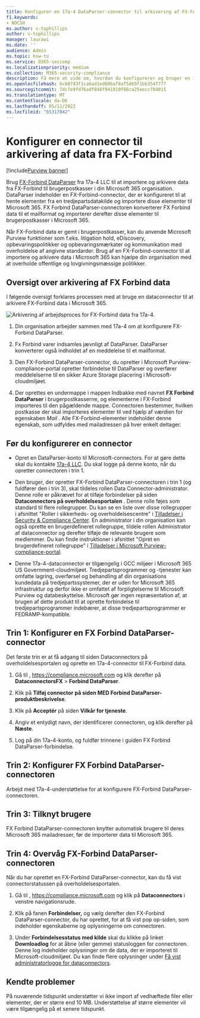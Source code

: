 ```yaml
---
title: Konfigurer en 17a-4 DataParser-connector til arkivering af FX-Forbind data i Microsoft 365
f1.keywords:
- NOCSH
ms.author: v-tophillips
author: v-tophillips
manager: laurawi
ms.date: ''
audience: Admin
ms.topic: how-to
ms.service: O365-seccomp
ms.localizationpriority: medium
ms.collection: M365-security-compliance
description: Få mere at vide om, hvordan du konfigurerer og bruger en 17a-4 FX-Forbind DataParser-connector til at importere og arkivere FX-Forbind data i Microsoft 365.
ms.openlocfilehash: bcb0743f1ca6ad1ed60baf8af5d69f1bb354f777
ms.sourcegitcommit: 7dc7e9fd76adf848f941919f86ca25eecc704015
ms.translationtype: MT
ms.contentlocale: da-DK
ms.lasthandoff: 05/11/2022
ms.locfileid: "65317842"
---
```

# <a name="set-up-a-connector-to-archive-data-from-fx-connect"></a>Konfigurer en connector til arkivering af data fra FX-Forbind

[!include[Purview banner](../includes/purview-rebrand-banner.md)]

Brug [FX-Forbind DataParser](https://www.17a-4.com/dataparser-roadmap/) fra 17a-4 LLC til at importere og arkivere data fra FX-Forbind til brugerpostkasser i din Microsoft 365 organisation. DataParser indeholder en FX-Forbind-connector, der er konfigureret til at hente elementer fra en tredjepartsdatakilde og importere disse elementer til Microsoft 365. FX Forbind DataParser-connectoren konverterer FX Forbind data til et mailformat og importerer derefter disse elementer til brugerpostkasser i Microsoft 365.

Når FX-Forbind data er gemt i brugerpostkasser, kan du anvende Microsoft Purview funktioner som f.eks. litigation hold, eDiscovery, opbevaringspolitikker og opbevaringsmærkater og kommunikation med overholdelse af angivne standarder. Brug af en FX-Forbind-connector til at importere og arkivere data i Microsoft 365 kan hjælpe din organisation med at overholde offentlige og lovgivningsmæssige politikker.

## <a name="overview-of-archiving-fx-connect-data"></a>Oversigt over arkivering af FX Forbind data

I følgende oversigt forklares processen med at bruge en dataconnector til at arkivere FX-Forbind data i Microsoft 365.

![Arkivering af arbejdsproces for FX-Forbind data fra 17a-4.](../media/FXConnectDataParserConnectorWorkflow.png)

1. Din organisation arbejder sammen med 17a-4 om at konfigurere FX-Forbind DataParser.

2. Fx Forbind varer indsamles jævnligt af DataParser. DataParser konverterer også indholdet af en meddelelse til et mailformat.

3. Den FX-Forbind DataParser-connector, du opretter i Microsoft Purview-compliance-portal opretter forbindelse til DataParser og overfører meddelelserne til en sikker Azure Storage placering i Microsoft-cloudmiljøet.

4. Der oprettes en undermappe i mappen Indbakke med navnet **FX Forbind DataParser** i brugerpostkasserne, og elementerne i FX-Forbind importeres til den pågældende mappe. Connectoren bestemmer, hvilken postkasse der skal importeres elementer til ved hjælp af værdien for egenskaben *Mail* . Alle FX-Forbind-elementer indeholder denne egenskab, som udfyldes med mailadressen på hver enkelt deltager.

## <a name="before-you-set-up-a-connector"></a>Før du konfigurerer en connector

- Opret en DataParser-konto til Microsoft-connectors. For at gøre dette skal du kontakte [17a-4 LLC](https://www.17a-4.com/contact/). Du skal logge på denne konto, når du opretter connectoren i trin 1.

- Den bruger, der opretter FX-Forbind DataParser-connectoren i trin 1 (og fuldfører den i trin 3), skal tildeles rollen Data Connector-administrator. Denne rolle er påkrævet for at tilføje forbindelser på siden **Dataconnectors på overholdelsesportalen** . Denne rolle føjes som standard til flere rollegrupper. Du kan se en liste over disse rollegrupper i afsnittet "Roller i sikkerheds- og overholdelsescentre" i [Tilladelser i Security & Compliance Center](../security/office-365-security/permissions-in-the-security-and-compliance-center.md#roles-in-the-security--compliance-center). En administrator i din organisation kan også oprette en brugerdefineret rollegruppe, tildele rollen Administrator af dataconnector og derefter tilføje de relevante brugere som medlemmer. Du kan finde instruktioner i afsnittet "Opret en brugerdefineret rollegruppe" i [Tilladelser i Microsoft Purview-compliance-portal](microsoft-365-compliance-center-permissions.md#create-a-custom-role-group).

- Denne 17a-4-dataconnector er tilgængelig i GCC miljøer i Microsoft 365 US Government-cloudmiljøet. Tredjepartsprogrammer og -tjenester kan omfatte lagring, overførsel og behandling af din organisations kundedata på tredjepartssystemer, der er uden for Microsoft 365 infrastruktur og derfor ikke er omfattet af forpligtelserne til Microsoft Purview og databeskyttelse. Microsoft gør ingen repræsentation af, at brugen af dette produkt til at oprette forbindelse til tredjepartsprogrammer indebærer, at disse tredjepartsprogrammer er FEDRAMP-kompatible.

## <a name="step-1-set-up-a-fx-connect-dataparser-connector"></a>Trin 1: Konfigurer en FX Forbind DataParser-connector

Det første trin er at få adgang til siden Dataconnectors på overholdelsesportalen og oprette en 17a-4-connector til FX-Forbind data.

1. Gå til , <https://compliance.microsoft.com> og klik derefter på **DataconnectorsFX** >  **Forbind DataParser**.

2. Klik på **Tilføj connector** **på siden MED Forbind DataParser-produktbeskrivelse**.

3. Klik på **Acceptér** på siden **Vilkår for tjeneste**.

4. Angiv et entydigt navn, der identificerer connectoren, og klik derefter på **Næste**.

5. Log på din 17a-4-konto, og fuldfør trinnene i guiden FX Forbind DataParser-forbindelse.

## <a name="step-2-configure-the-fx-connect-dataparser-connector"></a>Trin 2: Konfigurer FX Forbind DataParser-connectoren

Arbejd med 17a-4-understøttelse for at konfigurere FX-Forbind DataParser-connectoren.

## <a name="step-3-map-users"></a>Trin 3: Tilknyt brugere

FX Forbind DataParser-connectoren knytter automatisk brugere til deres Microsoft 365 mailadresser, før de importerer data til Microsoft 365.

## <a name="step-4-monitor-the-fx-connect-dataparser-connector"></a>Trin 4: Overvåg FX-Forbind DataParser-connectoren

Når du har oprettet en FX-Forbind DataParser-connector, kan du få vist connectorstatussen på overholdelsesportalen.

1. Gå til , <https://compliance.microsoft.com> og klik på **Dataconnectors** i venstre navigationsrude.

2. Klik på fanen **Forbindelser,** og vælg derefter den FX-Forbind DataParser-connector, du har oprettet, for at få vist pop op-siden, som indeholder egenskaberne og oplysningerne om connectoren.

3. Under **Forbindelsesstatus med kilde** skal du klikke på linket **Downloadlog** for at åbne (eller gemme) statusloggen for connectoren. Denne log indeholder oplysninger om de data, der er importeret til Microsoft-cloudmiljøet. Du kan finde flere oplysninger under [Få vist administratorlogge for dataconnectors](data-connector-admin-logs.md).

## <a name="known-issues"></a>Kendte problemer

På nuværende tidspunkt understøtter vi ikke import af vedhæftede filer eller elementer, der er større end 10 MB. Understøttelse af større elementer vil være tilgængelig på et senere tidspunkt.
